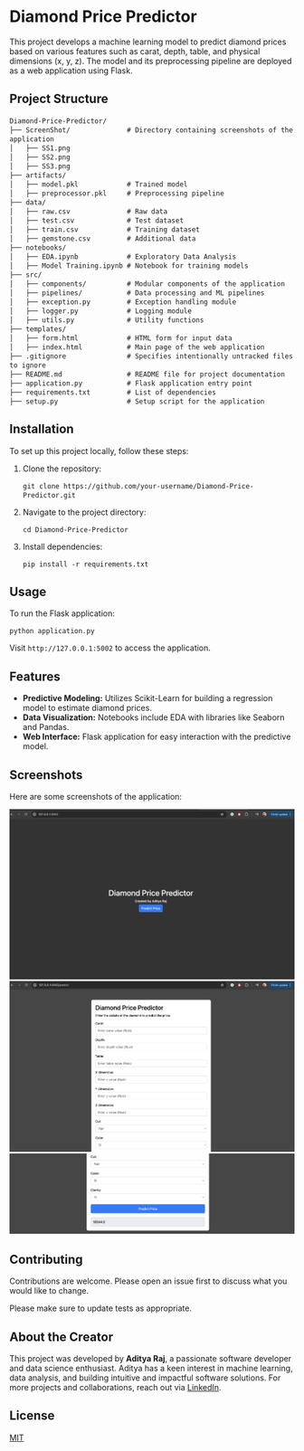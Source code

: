 # Diamond Price Predictor

This project develops a machine learning model to predict diamond prices based on various features such as carat, depth, table, and physical dimensions (x, y, z). The model and its preprocessing pipeline are deployed as a web application using Flask.

## Project Structure

```
Diamond-Price-Predictor/
├── ScreenShot/              # Directory containing screenshots of the application
│   ├── SS1.png
│   ├── SS2.png
│   ├── SS3.png
├── artifacts/
│   ├── model.pkl            # Trained model
│   ├── preprocessor.pkl     # Preprocessing pipeline
├── data/
│   ├── raw.csv              # Raw data
│   ├── test.csv             # Test dataset
│   ├── train.csv            # Training dataset
│   ├── gemstone.csv         # Additional data
├── notebooks/
│   ├── EDA.ipynb            # Exploratory Data Analysis
│   ├── Model Training.ipynb # Notebook for training models
├── src/
│   ├── components/          # Modular components of the application
│   ├── pipelines/           # Data processing and ML pipelines
│   ├── exception.py         # Exception handling module
│   ├── logger.py            # Logging module
│   ├── utils.py             # Utility functions
├── templates/
│   ├── form.html            # HTML form for input data
│   ├── index.html           # Main page of the web application
├── .gitignore               # Specifies intentionally untracked files to ignore
├── README.md                # README file for project documentation
├── application.py           # Flask application entry point
├── requirements.txt         # List of dependencies
├── setup.py                 # Setup script for the application
```

## Installation

To set up this project locally, follow these steps:

1. Clone the repository:
   ```
   git clone https://github.com/your-username/Diamond-Price-Predictor.git
   ```
2. Navigate to the project directory:
   ```
   cd Diamond-Price-Predictor
   ```
3. Install dependencies:
   ```
   pip install -r requirements.txt
   ```

## Usage

To run the Flask application:
```
python application.py
```
Visit `http://127.0.0.1:5002` to access the application.

## Features

- **Predictive Modeling:** Utilizes Scikit-Learn for building a regression model to estimate diamond prices.
- **Data Visualization:** Notebooks include EDA with libraries like Seaborn and Pandas.
- **Web Interface:** Flask application for easy interaction with the predictive model.

## Screenshots

Here are some screenshots of the application:

![ScreenShot 1](ScreenShot/SS1.png)
![ScreenShot 2](ScreenShot/SS2.png)
![ScreenShot 3](ScreenShot/SS3.png)

## Contributing

Contributions are welcome. Please open an issue first to discuss what you would like to change.

Please make sure to update tests as appropriate.

## About the Creator

This project was developed by **Aditya Raj**, a passionate software developer and data science enthusiast. Aditya has a keen interest in machine learning, data analysis, and building intuitive and impactful software solutions. For more projects and collaborations, reach out via [LinkedIn]([https://www.linkedin.com/in/aditya-raj-05411b21a/]).

## License

[MIT](https://choosealicense.com/licenses/mit/)

